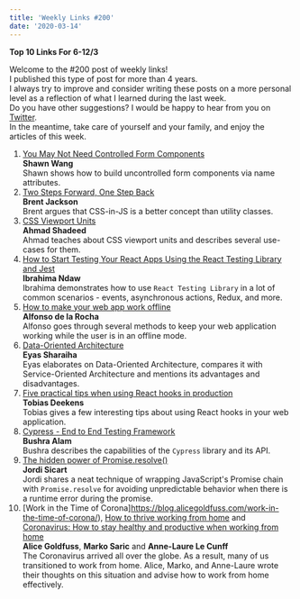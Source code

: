 ```yaml
---
title: 'Weekly Links #200'
date: '2020-03-14'
---
```


**Top 10 Links For 6-12/3**

Welcome to the #200 post of weekly links!  
I published this type of post for more than 4 years.  
I always try to improve and consider writing these posts on a more personal level as a reflection of what I learned during the last week.  
Do you have other suggestions? I would be happy to hear from you on [Twitter](https://twitter.com/LGutweter).  
In the meantime, take care of yourself and your family, and enjoy the articles of this week.

1. [You May Not Need Controlled Form Components](https://www.swyx.io/writing/no-controlled-forms/)  
   **Shawn Wang**  
   Shawn shows how to build uncontrolled form components via name attributes.
2. [Two Steps Forward, One Step Back](https://jxnblk.com/blog/two-steps-forward/)  
   **Brent Jackson**  
   Brent argues that CSS-in-JS is a better concept than utility classes.
3. [CSS Viewport Units](https://ishadeed.com/article/viewport-units/)  
   **Ahmad Shadeed**  
   Ahmad teaches about CSS viewport units and describes several use-cases for them.
4. [How to Start Testing Your React Apps Using the React Testing Library and Jest](https://www.ibrahima-ndaw.com/blog/react-testing-library-guide/)  
   **Ibrahima Ndaw**  
   Ibrahima demonstrates how to use `React Testing Library` in a lot of common scenarios - events, asynchronous actions, Redux, and more.
5. [How to make your web app work offline](https://adlrocha.substack.com/p/adlrocha-how-to-make-your-web-app)  
   **Alfonso de la Rocha**  
   Alfonso goes through several methods to keep your web application working while the user is in an offline mode.
6. [Data-Oriented Architecture](https://blog.eyas.sh/2020/03/data-oriented-architecture/)  
   **Eyas Sharaiha**  
   Eyas elaborates on Data-Oriented Architecture, compares it with Service-Oriented Architecture and mentions its advantages and disadvantages.
7. [Five practical tips when using React hooks in production](https://techblog.commercetools.com/five-practical-tips-when-using-react-hooks-in-production-990a79745229)  
   **Tobias Deekens**  
   Tobias gives a few interesting tips about using React hooks in your web application.
8. [Cypress - End to End Testing Framework](https://dev.to/bushraalam/cypress-end-to-end-testing-framework-3naa)  
   **Bushra Alam**  
   Bushra describes the capabilities of the `Cypress` library and its API.
9. [The hidden power of Promise.resolve()](https://codingwithjs.rocks/blog/the-hidden-power-of-promise-resolve)  
   **Jordi Sicart**  
   Jordi shares a neat technique of wrapping JavaScript's Promise chain with `Promise.resolve` for avoiding unpredictable behavior when there is a runtime error during the promise.
10. [Work in the Time of Corona]https://blog.alicegoldfuss.com/work-in-the-time-of-corona/), [How to thrive working from home](https://markosaric.com/remote-work/) and [Coronavirus: How to stay healthy and productive when working from home](https://nesslabs.com/working-from-home)  
    **Alice Goldfuss**, **Marko Saric** and **Anne-Laure Le Cunff**  
    The Coronavirus arrived all over the globe. As a result, many of us transitioned to work from home. Alice, Marko, and Anne-Laure wrote their thoughts on this situation and advise how to work from home effectively.
